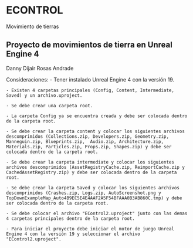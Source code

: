 # ECONTROL
Movimiento de tierras

Proyecto de movimientos de tierra en Unreal Engine 4
-----------------------------------------------------

Danny Dijair Rosas Andrade

Consideraciones:
	- Tener instalado Unreal Engine 4 con la versión 19.

	- Existen 4 carpetas principales (Config, Content, Intermediate, Saved) y un archivo.uproject.
	
	- Se debe crear una carpeta root.

	- La carpeta Config ya se encuentra creada y debe ser colocada dentro de la carpeta root.

	- Se debe crear la carpeta content y colocar los siguientes archivos descomprimidos (Collections.zip, Developers.zip, Geometry.zip, Manneguin.zip, Blueprints.zip,  Audio.zip, Architecture.zip, Materials.zip, Particles.zip, Props.zip, Shapes.zip) y debe ser colocada dentro de la carpeta root.

	- Se debe crear la carpeta intermediate y colocar los siguientes archivos descomprimidos (AssetRegistryCache.zip, ReimportCache.zip y CachedAssetRegistry.zip) y debe ser colocada dentro de la carpeta root.

	- Se debe crear la carpeta Saved y colocar los siguientes archivos descomprimidos (Crashes.zip, Logs.zip, AutoScreenshot.png y TopDownExampleMap_Auto4B9EC5E4E4AAF2A5F54BFAAA0B3AB860C.tmp) y debe ser colocada dentro de la carpeta root.

	- Se debe colocar el archivo "EControl2.uproject" junto con las demas 4 carpetas principales dentro de la carpeta root.

	- Para iniciar el proyecto debe iniciar el motor de juego Unreal Engine 4 con la versión 19 y seleccionar el archivo "EControl2.uproject".
